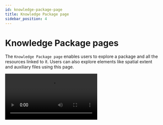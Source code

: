 ```yaml
---
id: knowledge-package-page
title: Knowledge Package page
sidebar_position: 4
---
```


# Knowledge Package pages

The `Knowledge Package page` enables users to explore a package and all the resources linked to it. Users can also explore elements like spatial extent and auxiliary files using this page.

<div class={"box video"}>
    <video controls>
        <source src="https://production-gkhub-cms-storage.s3.us-west-2.amazonaws.com/geo_knowledge_hub_pack_page_fd22f21444.mp4"/>
    </video>
</div>
